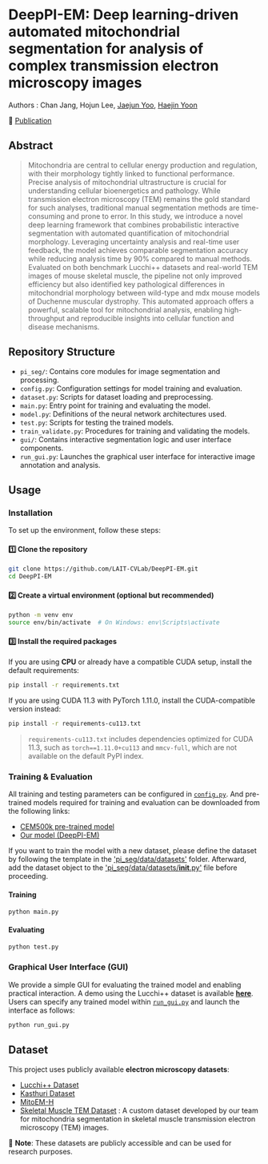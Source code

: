 # DeepPI-EM: Deep learning-driven automated mitochondrial segmentation for analysis of complex transmission electron microscopy images
Authors : Chan Jang, Hojun Lee, [Jaejun Yoo](https://scholar.google.co.kr/citations?hl=en&user=7NBlQw4AAAAJ), [Haejin Yoon](https://scholar.google.co.kr/citations?user=1paFUdEAAAAJ&hl=en&oi=ao)

📄 [Publication](https://doi.org/10.1038/s41598-025-03311-1)

## Abstract
> Mitochondria are central to cellular energy production and regulation, with their morphology tightly linked to functional performance. Precise analysis of mitochondrial ultrastructure is crucial for understanding cellular bioenergetics and pathology. While transmission electron microscopy (TEM) remains the gold standard for such analyses, traditional manual segmentation methods are time-consuming and prone to error. In this study, we introduce a novel deep learning framework that combines probabilistic interactive segmentation with automated quantification of mitochondrial morphology. Leveraging uncertainty analysis and real-time user feedback, the model achieves comparable segmentation accuracy while reducing analysis time by 90% compared to manual methods. Evaluated on both benchmark Lucchi++ datasets and real-world TEM images of mouse skeletal muscle, the pipeline not only improved efficiency but also identified key pathological differences in mitochondrial morphology between wild-type and mdx mouse models of Duchenne muscular dystrophy. This automated approach offers a powerful, scalable tool for mitochondrial analysis, enabling high-throughput and reproducible insights into cellular function and disease mechanisms.

## Repository Structure

- `pi_seg/`: Contains core modules for image segmentation and processing.
- `config.py`: Configuration settings for model training and evaluation.
- `dataset.py`: Scripts for dataset loading and preprocessing.
- `main.py`: Entry point for training and evaluating the model.
- `model.py`: Definitions of the neural network architectures used.
- `test.py`: Scripts for testing the trained models.
- `train_validate.py`: Procedures for training and validating the models.
- `gui/`: Contains interactive segmentation logic and user interface components.
- `run_gui.py`: Launches the graphical user interface for interactive image annotation and analysis.

## Usage
### Installation

To set up the environment, follow these steps:

#### 1️⃣ Clone the repository

```bash
git clone https://github.com/LAIT-CVLab/DeepPI-EM.git
cd DeepPI-EM
```

#### 2️⃣ Create a virtual environment (optional but recommended)
```bash
python -m venv env
source env/bin/activate  # On Windows: env\Scripts\activate
```

#### 3️⃣ Install the required packages
If you are using **CPU** or already have a compatible CUDA setup, install the default requirements:

```bash
pip install -r requirements.txt
```

If you are using CUDA 11.3 with PyTorch 1.11.0, install the CUDA-compatible version instead:
```bash
pip install -r requirements-cu113.txt
```
> `requirements-cu113.txt` includes dependencies optimized for CUDA 11.3, such as `torch==1.11.0+cu113` and `mmcv-full`, which are not available on the default PyPI index.


### Training & Evaluation
All training and testing parameters can be configured in [`config.py`](config.py). And pre-trained models required for training and evaluation can be downloaded from the following links:
  - [CEM500k pre-trained model](https://github.com/volume-em/cem-dataset)
  - [Our model (DeepPI-EM)](https://drive.google.com/drive/folders/1n2ZqbJEHPyMB_6a6OTBBACt5Jct2PZJc?usp=sharing)

If you want to train the model with a new dataset, please define the dataset by following the template in the ['pi_seg/data/datasets'](pi_seg/data/datasets) folder. Afterward, add the dataset object to the ['pi_seg/data/datasets/__init__.py'](pi_seg/data/datasets/__init__.py) file before proceeding.

#### Training
```bash
python main.py
```

#### Evaluating
```bash
python test.py
```

### Graphical User Interface (GUI)
We provide a simple GUI for evaluating the trained model and enabling practical interaction. A demo using the Lucchi++ dataset is available **[here](https://caf65f85bdb3d2cb0f.gradio.live)**.
Users can specify any trained model within [`run_gui.py`](run_gui.py) and launch the interface as follows:
```bash
python run_gui.py
```

## Dataset

This project uses publicly available **electron microscopy datasets**:
- [Lucchi++ Dataset](https://casser.io/connectomics/)
- [Kasthuri Dataset](https://casser.io/connectomics/)
- [MitoEM-H](https://mitoem.grand-challenge.org/)
- [Skeletal Muscle TEM Dataset](https://drive.google.com/drive/folders/1n2ZqbJEHPyMB_6a6OTBBACt5Jct2PZJc?usp=sharing)
  : A custom dataset developed by our team for mitochondria segmentation in skeletal muscle transmission electron microscopy (TEM) images.  

📌 **Note**: These datasets are publicly accessible and can be used for research purposes.  
